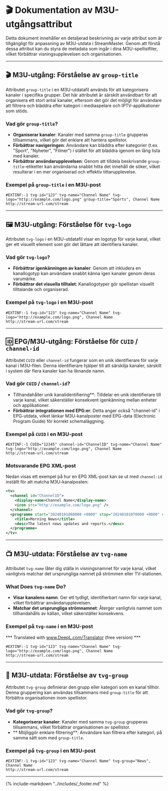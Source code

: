 # 🎬 Dokumentation av M3U-utgångsattribut

Detta dokument innehåller en detaljerad beskrivning av varje attribut som är tillgängligt för anpassning av M3U-utdata i StreamMaster. Genom att förstå dessa attribut kan du styra de metadata som ingår i dina M3U-spellistfiler, vilket förbättrar visningsupplevelsen och organisationen.

---

## 🎬 M3U-utgång: Förståelse av `group-title`

Attributet `group-title` i en M3U-utdatafil används för att kategorisera kanaler i specifika grupper. Det här attributet är särskilt användbart för att organisera ett stort antal kanaler, eftersom det gör det möjligt för användare att filtrera och bläddra efter kategori i mediaspelare och IPTV-applikationer som stöds.

### Vad gör `group-title`?

- **Organiserar kanaler**: Kanaler med samma `group-title` grupperas tillsammans, vilket gör det enklare att hantera spellistor.
- **Förbättrar navigeringen**: Användare kan bläddra efter kategorier (t.ex. "Sport", "Nyheter", "Filmer") i stället för att bläddra igenom en lång lista med kanaler.
- **Förbättrar användarupplevelsen**: Genom att tilldela beskrivande `group-title`-etiketter kan användarna snabbt hitta det innehåll de söker, vilket resulterar i en mer organiserad och effektiv tittarupplevelse.


### Exempel på `group-title` i en M3U-post

```m3u
#EXTINF:-1 tvg-id="123" tvg-name="Channel Name" tvg-logo="http://example.com/logo.png" group-title="Sports", Channel Name
http://stream-url.com/stream
```

---

## 🖼️ M3U-utgång: Förståelse för `tvg-logo`

Attributet `tvg-logo` i en M3U-utdatafil visar en logotyp för varje kanal, vilket ger ett visuellt element som gör det lättare att identifiera kanaler.

### Vad gör `tvg-logo`?

- **Förbättrar igenkänningen av kanaler**: Genom att inkludera en kanallogotyp kan användare snabbt känna igen kanaler genom deras varumärke.
- **Förbättrar det visuella tilltalet**: Kanallogotyper gör spellistan visuellt tilltalande och organiserad.

### Exempel på `tvg-logo` i en M3U-post

```m3u
#EXTINF:-1 tvg-id="123" tvg-name="Channel Name" tvg-logo="http://example.com/logo.png", Channel Name
http://stream-url.com/stream
```

---

## 🆔 EPG/M3U-utgång: Förståelse för `CUID` / `channel-id`

Attributet `CUID` eller `channel-id` fungerar som en unik identifierare för varje kanal i M3U-filen. Denna identifierare hjälper till att särskilja kanaler, särskilt i system där flera kanaler kan ha liknande namn.

### Vad gör `CUID` / `channel-id`?

- Tillhandahåller unik kanalidentifiering**: Tilldelar en unik identifierare till varje kanal, vilket säkerställer konsekvent igenkänning mellan enheter och applikationer.
- **Förbättrar integrationen med EPG:er**: Detta anger också "channel-id" i EPG-utdata, vilket länkar M3U-kanalposter med EPG-data (Electronic Program Guide) för korrekt schemaläggning.

### Exempel på `CUID` i en M3U-post

```m3u
#EXTINF:-1 CUID="12345" channel-id="ChannelID" tvg-name="Channel Name" tvg-logo="http://example.com/logo.png", Channel Name
http://stream-url.com/stream
```

### Motsvarande EPG XML-post

Nedan visas ett exempel på hur en EPG XML-post kan se ut med `channel-id` inställt för att matcha M3U-kanalposten:

```xml
<tv>
  <channel id="ChannelID">
    <display-name>Channel Name</display-name>
    <icon src="http://example.com/logo.png" />
  </channel>
  <programme start="20240101060000 +0000" stop="20240101070000 +0000" channel="ChannelID">
    <title>Morning News</title>
    <desc>The latest news updates and reports.</desc>
  </programme>
</tv>
```

---

## 📺 M3U-utdata: Förståelse av `tvg-name`

Attributet `tvg-name` låter dig ställa in visningsnamnet för varje kanal, vilket vanligtvis matchar det ursprungliga namnet på strömmen eller TV-stationen.

### What Does `tvg-name` Do?

- **Visar kanalens namn**: Ger ett tydligt, identifierbart namn för varje kanal, vilket förbättrar användarupplevelsen.
- **Matchar det ursprungliga strömnamnet**: Återger vanligtvis namnet som tillhandahålls av källan, vilket säkerställer konsekvens.

### Exempel på `tvg-name` i en M3U-post
*** Translated with www.DeepL.com/Translator (free version) ***

```m3u
#EXTINF:-1 tvg-id="123" tvg-name="Channel Name" tvg-logo="http://example.com/logo.png", Channel Name
http://stream-url.com/stream
```

---

## 📂 M3U-utdata: Förståelse av `tvg-group`

Attributet `tvg-group` definierar den grupp eller kategori som en kanal tillhör. Denna gruppering kan användas tillsammans med `group-title` för att förbättra organisationen inom spellistor.

### Vad gör `tvg-group`?

- **Kategoriserar kanaler**: Kanaler med samma `tvg-group` grupperas tillsammans, vilket förbättrar organisationen av spellistor.
- ** Möjliggör enklare filtrering**: Användare kan filtrera efter kategori, på samma sätt som med `group-title`.

### Exempel på `tvg-group` i en M3U-post

```m3u
#EXTINF:-1 tvg-id="123" tvg-name="Channel Name" tvg-group="News", Channel Name
http://stream-url.com/stream
```

---

{% include-markdown "../includes/_footer.md" %}
